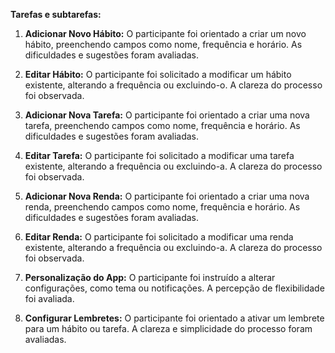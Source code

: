 **Tarefas e subtarefas:**  

1. **Adicionar Novo Hábito:** O participante foi orientado a criar um novo hábito, preenchendo campos como nome, frequência e horário. As dificuldades e sugestões foram avaliadas.  

2. **Editar Hábito:** O participante foi solicitado a modificar um hábito existente, alterando a frequência ou excluindo-o. A clareza do processo foi observada.  

3. **Adicionar Nova Tarefa:** O participante foi orientado a criar uma nova tarefa, preenchendo campos como nome, frequência e horário. As dificuldades e sugestões foram avaliadas.  

4. **Editar Tarefa:** O participante foi solicitado a modificar uma tarefa existente, alterando a frequência ou excluindo-a. A clareza do processo foi observada.  

5. **Adicionar Nova Renda:** O participante foi orientado a criar uma nova renda, preenchendo campos como nome, frequência e horário. As dificuldades e sugestões foram avaliadas.  

6. **Editar Renda:** O participante foi solicitado a modificar uma renda existente, alterando a frequência ou excluindo-a. A clareza do processo foi observada.  

7. **Personalização do App:** O participante foi instruído a alterar configurações, como tema ou notificações. A percepção de flexibilidade foi avaliada.  

8. **Configurar Lembretes:** O participante foi orientado a ativar um lembrete para um hábito ou tarefa. A clareza e simplicidade do processo foram avaliadas.  
